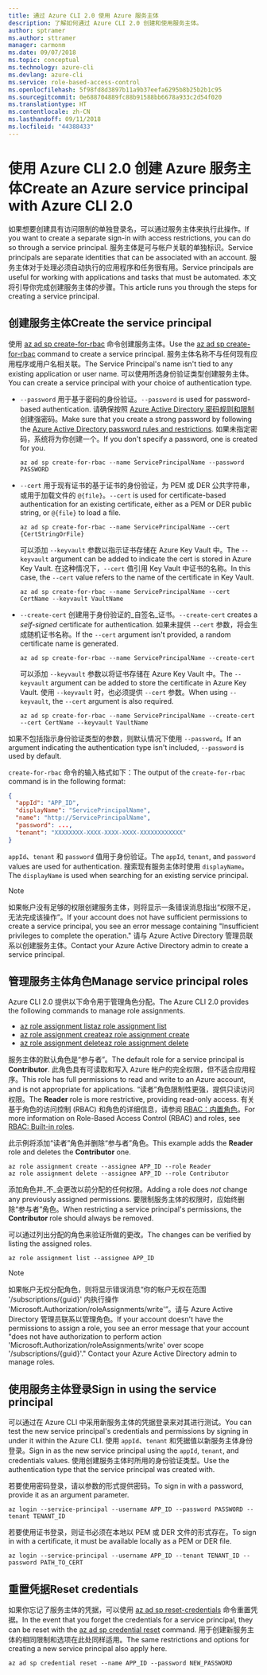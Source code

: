 ```yaml
---
title: 通过 Azure CLI 2.0 使用 Azure 服务主体
description: 了解如何通过 Azure CLI 2.0 创建和使用服务主体。
author: sptramer
ms.author: sttramer
manager: carmonm
ms.date: 09/07/2018
ms.topic: conceptual
ms.technology: azure-cli
ms.devlang: azure-cli
ms.service: role-based-access-control
ms.openlocfilehash: 5f98fd8d3897b11a9b37eefa6295b8b25b2b1c95
ms.sourcegitcommit: 0e688704889fc88b91588bb6678a933c2d54f020
ms.translationtype: HT
ms.contentlocale: zh-CN
ms.lasthandoff: 09/11/2018
ms.locfileid: "44388433"
---
```

# <a name="create-an-azure-service-principal-with-azure-cli-20"></a><span data-ttu-id="a2135-103">使用 Azure CLI 2.0 创建 Azure 服务主体</span><span class="sxs-lookup"><span data-stu-id="a2135-103">Create an Azure service principal with Azure CLI 2.0</span></span>

<span data-ttu-id="a2135-104">如果想要创建具有访问限制的单独登录名，可以通过服务主体来执行此操作。</span><span class="sxs-lookup"><span data-stu-id="a2135-104">If you want to create a separate sign-in with access restrictions, you can do so through a service principal.</span></span> <span data-ttu-id="a2135-105">服务主体是可与帐户关联的单独标识。</span><span class="sxs-lookup"><span data-stu-id="a2135-105">Service principals are separate identities that can be associated with an account.</span></span> <span data-ttu-id="a2135-106">服务主体对于处理必须自动执行的应用程序和任务很有用。</span><span class="sxs-lookup"><span data-stu-id="a2135-106">Service principals are useful for working with applications and tasks that must be automated.</span></span> <span data-ttu-id="a2135-107">本文将引导你完成创建服务主体的步骤。</span><span class="sxs-lookup"><span data-stu-id="a2135-107">This article runs you through the steps for creating a service principal.</span></span>

## <a name="create-the-service-principal"></a><span data-ttu-id="a2135-108">创建服务主体</span><span class="sxs-lookup"><span data-stu-id="a2135-108">Create the service principal</span></span>

<span data-ttu-id="a2135-109">使用 [az ad sp create-for-rbac](/cli/azure/ad/sp#az-ad-sp-create-for-rbac) 命令创建服务主体。</span><span class="sxs-lookup"><span data-stu-id="a2135-109">Use the [az ad sp create-for-rbac](/cli/azure/ad/sp#az-ad-sp-create-for-rbac) command to create a service principal.</span></span> <span data-ttu-id="a2135-110">服务主体名称不与任何现有应用程序或用户名相关联。</span><span class="sxs-lookup"><span data-stu-id="a2135-110">The Service Principal's name isn't tied to any existing application or user name.</span></span> <span data-ttu-id="a2135-111">可以使用所选身份验证类型创建服务主体。</span><span class="sxs-lookup"><span data-stu-id="a2135-111">You can create a service principal with your choice of authentication type.</span></span>

* <span data-ttu-id="a2135-112">`--password` 用于基于密码的身份验证。</span><span class="sxs-lookup"><span data-stu-id="a2135-112">`--password` is used for password-based authentication.</span></span> <span data-ttu-id="a2135-113">请确保按照 [Azure Active Directory 密码规则和限制](/azure/active-directory/active-directory-passwords-policy)创建强密码。</span><span class="sxs-lookup"><span data-stu-id="a2135-113">Make sure that you create a strong password by following the [Azure Active Directory password rules and restrictions](/azure/active-directory/active-directory-passwords-policy).</span></span> <span data-ttu-id="a2135-114">如果未指定密码，系统将为你创建一个。</span><span class="sxs-lookup"><span data-stu-id="a2135-114">If you don't specify a password, one is created for you.</span></span>

  ```azurecli-interactive
  az ad sp create-for-rbac --name ServicePrincipalName --password PASSWORD
  ```

* <span data-ttu-id="a2135-115">`--cert` 用于现有证书的基于证书的身份验证，为 PEM 或 DER 公共字符串，或用于加载文件的 `@{file}`。</span><span class="sxs-lookup"><span data-stu-id="a2135-115">`--cert` is used for certificate-based authentication for an existing certificate, either as a PEM or DER public string, or `@{file}` to load a file.</span></span>

  ```azurecli-interactive
  az ad sp create-for-rbac --name ServicePrincipalName --cert {CertStringOrFile}
  ```

  <span data-ttu-id="a2135-116">可以添加 `--keyvault` 参数以指示证书存储在 Azure Key Vault 中。</span><span class="sxs-lookup"><span data-stu-id="a2135-116">The `--keyvault` argument can be added to indicate the cert is stored in Azure Key Vault.</span></span> <span data-ttu-id="a2135-117">在这种情况下，`--cert` 值引用 Key Vault 中证书的名称。</span><span class="sxs-lookup"><span data-stu-id="a2135-117">In this case, the `--cert` value refers to the name of the certificate in Key Vault.</span></span>

  ```azurecli-interactive
  az ad sp create-for-rbac --name ServicePrincipalName --cert CertName --keyvault VaultName
  ```

* <span data-ttu-id="a2135-118">`--create-cert` 创建用于身份验证的_自签名_证书。</span><span class="sxs-lookup"><span data-stu-id="a2135-118">`--create-cert` creates a _self-signed_ certificate for authentication.</span></span> <span data-ttu-id="a2135-119">如果未提供 `--cert` 参数，将会生成随机证书名称。</span><span class="sxs-lookup"><span data-stu-id="a2135-119">If the `--cert` argument isn't provided, a random certificate name is generated.</span></span>

  ```azurecli-interactive
  az ad sp create-for-rbac --name ServicePrincipalName --create-cert
  ```

  <span data-ttu-id="a2135-120">可以添加 `--keyvault` 参数以将证书存储在 Azure Key Vault 中。</span><span class="sxs-lookup"><span data-stu-id="a2135-120">The `--keyvault` argument can be added to store the certificate in Azure Key Vault.</span></span> <span data-ttu-id="a2135-121">使用 `--keyvault` 时，也必须提供 `--cert` 参数。</span><span class="sxs-lookup"><span data-stu-id="a2135-121">When using `--keyvault`, the `--cert` argument is also required.</span></span>

  ```azurecli-interactive
  az ad sp create-for-rbac --name ServicePrincipalName --create-cert --cert CertName --keyvault VaultName
  ```

<span data-ttu-id="a2135-122">如果不包括指示身份验证类型的参数，则默认情况下使用 `--password`。</span><span class="sxs-lookup"><span data-stu-id="a2135-122">If an argument indicating the authentication type isn't included, `--password` is used by default.</span></span>

<span data-ttu-id="a2135-123">`create-for-rbac` 命令的输入格式如下：</span><span class="sxs-lookup"><span data-stu-id="a2135-123">The output of the `create-for-rbac` command is in the following format:</span></span>

```json
{
  "appId": "APP_ID",
  "displayName": "ServicePrincipalName",
  "name": "http://ServicePrincipalName",
  "password": ...,
  "tenant": "XXXXXXXX-XXXX-XXXX-XXXX-XXXXXXXXXXXX"
}
```

<span data-ttu-id="a2135-124">`appId`、`tenant` 和 `password` 值用于身份验证。</span><span class="sxs-lookup"><span data-stu-id="a2135-124">The `appId`, `tenant`, and `password` values are used for authentication.</span></span> <span data-ttu-id="a2135-125">搜索现有服务主体时使用 `displayName`。</span><span class="sxs-lookup"><span data-stu-id="a2135-125">The `displayName` is used when searching for an existing service principal.</span></span>

> [!NOTE]
> <span data-ttu-id="a2135-126">如果帐户没有足够的权限创建服务主体，则将显示一条错误消息指出“权限不足，无法完成该操作”。</span><span class="sxs-lookup"><span data-stu-id="a2135-126">If your account does not have sufficient permissions to create a service principal, you see an error message containing "Insufficient privileges to complete the operation."</span></span> <span data-ttu-id="a2135-127">请与 Azure Active Directory 管理员联系以创建服务主体。</span><span class="sxs-lookup"><span data-stu-id="a2135-127">Contact your Azure Active Directory admin to create a service principal.</span></span>

## <a name="manage-service-principal-roles"></a><span data-ttu-id="a2135-128">管理服务主体角色</span><span class="sxs-lookup"><span data-stu-id="a2135-128">Manage service principal roles</span></span>

<span data-ttu-id="a2135-129">Azure CLI 2.0 提供以下命令用于管理角色分配。</span><span class="sxs-lookup"><span data-stu-id="a2135-129">The Azure CLI 2.0 provides the following commands to manage role assignments.</span></span>

* [<span data-ttu-id="a2135-130">az role assignment list</span><span class="sxs-lookup"><span data-stu-id="a2135-130">az role assignment list</span></span>](/cli/azure/role/assignment#az-role-assignment-list)
* [<span data-ttu-id="a2135-131">az role assignment create</span><span class="sxs-lookup"><span data-stu-id="a2135-131">az role assignment create</span></span>](/cli/azure/role/assignment#az-role-assignment-create)
* [<span data-ttu-id="a2135-132">az role assignment delete</span><span class="sxs-lookup"><span data-stu-id="a2135-132">az role assignment delete</span></span>](/cli/azure/role/assignment#az-role-assignment-delete)

<span data-ttu-id="a2135-133">服务主体的默认角色是“参与者”。</span><span class="sxs-lookup"><span data-stu-id="a2135-133">The default role for a service principal is **Contributor**.</span></span> <span data-ttu-id="a2135-134">此角色具有可读取和写入 Azure 帐户的完全权限，但不适合应用程序。</span><span class="sxs-lookup"><span data-stu-id="a2135-134">This role has full permissions to read and write to an Azure account, and is not appropriate for applications.</span></span> <span data-ttu-id="a2135-135">“读者”角色限制性更强，提供只读访问权限。</span><span class="sxs-lookup"><span data-stu-id="a2135-135">The **Reader** role is more restrictive, providing read-only access.</span></span>  <span data-ttu-id="a2135-136">有关基于角色的访问控制 (RBAC) 和角色的详细信息，请参阅 [RBAC：内置角色](/azure/active-directory/role-based-access-built-in-roles)。</span><span class="sxs-lookup"><span data-stu-id="a2135-136">For more information on Role-Based Access Control (RBAC) and roles, see [RBAC: Built-in roles](/azure/active-directory/role-based-access-built-in-roles).</span></span>

<span data-ttu-id="a2135-137">此示例将添加“读者”角色并删除“参与者”角色。</span><span class="sxs-lookup"><span data-stu-id="a2135-137">This example adds the **Reader** role and deletes the **Contributor** one.</span></span>

```azurecli-interactive
az role assignment create --assignee APP_ID --role Reader
az role assignment delete --assignee APP_ID --role Contributor
```

<span data-ttu-id="a2135-138">添加角色并_不_会更改以前分配的任何权限。</span><span class="sxs-lookup"><span data-stu-id="a2135-138">Adding a role does _not_ change any previously assigned permissions.</span></span> <span data-ttu-id="a2135-139">要限制服务主体的权限时，应始终删除“参与者”角色。</span><span class="sxs-lookup"><span data-stu-id="a2135-139">When restricting a service principal's permissions, the __Contributor__ role should always be removed.</span></span>

<span data-ttu-id="a2135-140">可以通过列出分配的角色来验证所做的更改。</span><span class="sxs-lookup"><span data-stu-id="a2135-140">The changes can be verified by listing the assigned roles.</span></span>

```azurecli-interactive
az role assignment list --assignee APP_ID
```

> [!NOTE]
> <span data-ttu-id="a2135-141">如果帐户无权分配角色，则将显示错误消息“你的帐户无权在范围 '/subscriptions/{guid}' 内执行操作 'Microsoft.Authorization/roleAssignments/write'”。请与 Azure Active Directory 管理员联系以管理角色。</span><span class="sxs-lookup"><span data-stu-id="a2135-141">If your account doesn't have the permissions to assign a role, you see an error message that your account "does not have authorization to perform action 'Microsoft.Authorization/roleAssignments/write' over scope '/subscriptions/{guid}'." Contact your Azure Active Directory admin to manage roles.</span></span>

## <a name="sign-in-using-the-service-principal"></a><span data-ttu-id="a2135-142">使用服务主体登录</span><span class="sxs-lookup"><span data-stu-id="a2135-142">Sign in using the service principal</span></span>

<span data-ttu-id="a2135-143">可以通过在 Azure CLI 中采用新服务主体的凭据登录来对其进行测试。</span><span class="sxs-lookup"><span data-stu-id="a2135-143">You can test the new service principal's credentials and permissions by signing in under it within the Azure CLI.</span></span> <span data-ttu-id="a2135-144">使用 `appId`、`tenant` 和凭据值以新服务主体身份登录。</span><span class="sxs-lookup"><span data-stu-id="a2135-144">Sign in as the new service principal using the `appId`, `tenant`, and credentials values.</span></span> <span data-ttu-id="a2135-145">使用创建服务主体时所用的身份验证类型。</span><span class="sxs-lookup"><span data-stu-id="a2135-145">Use the authentication type that the service principal was created with.</span></span>

<span data-ttu-id="a2135-146">若要使用密码登录，请以参数的形式提供密码。</span><span class="sxs-lookup"><span data-stu-id="a2135-146">To sign in with a password, provide it as an argument parameter.</span></span>

```azurecli-interactive
az login --service-principal --username APP_ID --password PASSWORD --tenant TENANT_ID
```

<span data-ttu-id="a2135-147">若要使用证书登录，则证书必须在本地以 PEM 或 DER 文件的形式存在。</span><span class="sxs-lookup"><span data-stu-id="a2135-147">To sign in with a certificate, it must be available locally as a PEM or DER file.</span></span>

```azurecli-interactive
az login --service-principal --username APP_ID --tenant TENANT_ID --password PATH_TO_CERT
```

## <a name="reset-credentials"></a><span data-ttu-id="a2135-148">重置凭据</span><span class="sxs-lookup"><span data-stu-id="a2135-148">Reset credentials</span></span>

<span data-ttu-id="a2135-149">如果你忘记了服务主体的凭据，可以使用 [az ad sp reset-credentials](/cli/azure/ad/sp/credential#az-ad-sp-credential-reset) 命令重置凭据。</span><span class="sxs-lookup"><span data-stu-id="a2135-149">In the event that you forget the credentials for a service principal, they can be reset with the [az ad sp credential reset](/cli/azure/ad/sp/credential#az-ad-sp-credential-reset) command.</span></span> <span data-ttu-id="a2135-150">用于创建新服务主体的相同限制和选项在此处同样适用。</span><span class="sxs-lookup"><span data-stu-id="a2135-150">The same restrictions and options for creating a new service principal also apply here.</span></span>

```azurecli-interactive
az ad sp credential reset --name APP_ID --password NEW_PASSWORD
```
